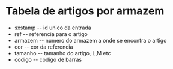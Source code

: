 # Tabela de artigos por armazem

- sxstamp -- id unico da entrada
- ref -- referencia para o artigo
- armazem -- numero do armazem a onde se encontra o artigo
- cor -- cor da referencia
- tamanho -- tamanho do artigo, L,M etc
- codigo -- codigo de barras
